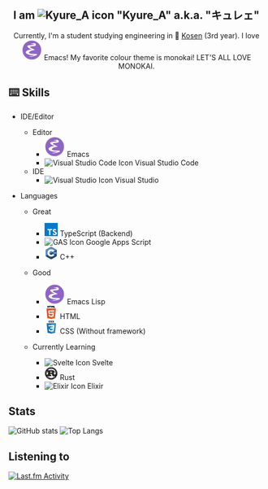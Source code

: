 <div align="center">
  <h2>I am <img alt="Kyure_A icon" width="26px" src="https://avatars.githubusercontent.com/u/49436968?v=4" /> "Kyure_A" a.k.a. "キュレェ"
</h2>
  
  Currently, I'm a student studying engineering in 🏫 [Kosen](https://www.kosen-k.go.jp/english/what/features/features.html) (3rd year). 
I love ![Emacs Icon](./EmacsIcon.svg) Emacs! My favorite colour theme is monokai! LET'S ALL LOVE MONOKAI.

</div>

## ⌨️ Skills
- IDE/Editor
  - Editor
    - ![Emacs Icon](./EmacsIcon.svg) Emacs
    - <img alt="Visual Studio Code Icon" width="20px" src="https://visualstudio.microsoft.com/wp-content/uploads/2019/09/vs-code-responsive-01-1.png" /> Visual Studio Code
  - IDE  
    - <img alt="Visual Studio Icon" width="20px" src="https://visualstudio.microsoft.com/wp-content/uploads/2021/10/Product-Icon.svg" /> Visual Studio

- Languages
  - Great
    - <img alt="TypeScript Icon" width="26px" src="https://raw.githubusercontent.com/github/explore/80688e429a7d4ef2fca1e82350fe8e3517d3494d/topics/typescript/typescript.png" /> TypeScript (Backend)
    -  <img alt="GAS Icon" width="26px" src="https://upload.wikimedia.org/wikipedia/commons/2/2f/Google_Apps_Script.svg" /> Google Apps Script
    - <img alt="C++ Icon" width="26px" src="https://raw.githubusercontent.com/github/explore/180320cffc25f4ed1bbdfd33d4db3a66eeeeb358/topics/cpp/cpp.png" /> C++
      
  - Good
    - ![Emacs Icon](./EmacsIcon.svg) Emacs Lisp
    - <img alt="HTML5 Icon" width="26px" src="https://raw.githubusercontent.com/github/explore/80688e429a7d4ef2fca1e82350fe8e3517d3494d/topics/html/html.png" /> HTML
    - <img alt="CSS3 Icon" width="26px" src="https://raw.githubusercontent.com/github/explore/80688e429a7d4ef2fca1e82350fe8e3517d3494d/topics/css/css.png" /> CSS (Without framework)

  - Currently Learning
    - <img alt="Svelte Icon" width="20px" src="https://upload.wikimedia.org/wikipedia/commons/1/1b/Svelte_Logo.svg"/> Svelte
    - <img alt="Rust Icon" width="26px" src="https://raw.githubusercontent.com/github/explore/80688e429a7d4ef2fca1e82350fe8e3517d3494d/topics/rust/rust.png" /> Rust
    - <img alt="Elixir Icon" width="26px" src="https://avatars.githubusercontent.com/u/1481354?s=200&v=4" /> Elixir

## Stats
![GitHub stats](https://github-readme-stats.vercel.app/api?username=Kyure-A&theme=monokai) ![Top Langs](https://github-readme-stats.vercel.app/api/top-langs/?username=Kyure-A&layout=compact&theme=monokai&exclude_repo=nand2tetris,dotfiles,AtCoder,competitive-snippets,calculus-semi)

## Listening to
  <a href="https://last.fm/user/kyure_a" target="_blank"><img src="https://toru.kio.dev/api/v1/kyure_a?theme=monokai&border_radius=5" alt="Last.fm Activity" width="380px" /></a>
